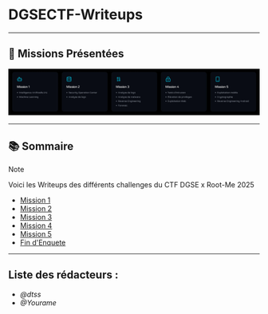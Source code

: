 # DGSECTF-Writeups

---

## 🚀 Missions Présentées

![Missions](ignore/missions.png)

---

## 📚 Sommaire

> [!NOTE]
> Voici les Writeups des différents challenges du CTF DGSE x Root-Me 2025

- [Mission 1](./mission-1/writeup.md)
- [Mission 2](./mission-2/m2writeup.md) 
- [Mission 3](./mission-3/writeup.md)
- [Mission 4](./mission-4/m4writeup.md) 
- [Mission 5](./mission-5/writeup.md) 
- [Fin d'Enquete](./fin-enquete/writeup.md) 

--- 

## Liste des rédacteurs :

- *@dtss*
- *@Yourame*
